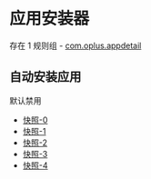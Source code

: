# 应用安装器

存在 1 规则组 - [com.oplus.appdetail](/src/apps/com.oplus.appdetail.ts)

## 自动安装应用

默认禁用

- [快照-0](https://i.gkd.li/import/13038560)
- [快照-1](https://i.gkd.li/import/13054204)
- [快照-2](https://i.gkd.li/import/13038570)
- [快照-3](https://i.gkd.li/import/13038664)
- [快照-4](https://i.gkd.li/import/13054849)
